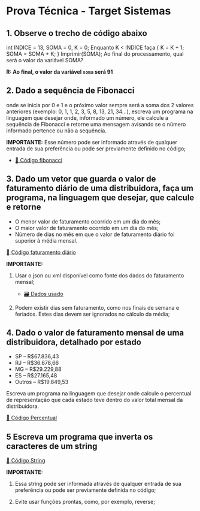 
# Prova Técnica - Target Sistemas

## 1. Observe o trecho de código abaixo

int INDICE = 13, SOMA = 0, K = 0;
Enquanto K < INDICE faça { K = K + 1; SOMA = SOMA + K; }
Imprimir(SOMA);
Ao final do processamento, qual será o valor da variável SOMA?

**R: Ao final, o valor da variável `soma` será 91** 

## 2. Dado a sequência de Fibonacci

onde se inicia por 0 e 1 e o próximo valor sempre será a soma dos 2 valores anteriores (exemplo: 0, 1, 1, 2, 3, 5, 8, 13, 21, 34...), escreva um programa na linguagem que desejar onde, informado um número, ele calcule a sequência de Fibonacci e retorne uma mensagem avisando se o número informado pertence ou não a sequência.

**IMPORTANTE:** Esse número pode ser informado através de qualquer entrada de sua preferência ou pode ser previamente definido no código;

* [💾 Código fibonacci](./is_fibonacci.py)

## 3. Dado um vetor que guarda o valor de faturamento diário de uma distribuidora, faça um programa, na linguagem que desejar, que calcule e retorne

* O menor valor de faturamento ocorrido em um dia do mês;
* O maior valor de faturamento ocorrido em um dia do mês;
* Número de dias no mês em que o valor de faturamento diário foi superior à média mensal.

[💾 Código faturamento diário](./faturamento.py)

**IMPORTANTE:**

1. Usar o json ou xml disponível como fonte dos dados do faturamento mensal;

    * [🗃️ Dados usado](./data/dados.json)

2. Podem existir dias sem faturamento, como nos finais de semana e feriados. Estes dias devem ser ignorados no cálculo da média;

## 4. Dado o valor de faturamento mensal de uma distribuidora, detalhado por estado

* SP – R$67.836,43
* RJ – R$36.678,66
* MG – R$29.229,88
* ES – R$27.165,48
* Outros – R$19.849,53

Escreva um programa na linguagem que desejar onde calcule o percentual de representação que cada estado teve dentro do valor total mensal da distribuidora.

[💾 Código Percentual](./percentual.py)

## 5 Escreva um programa que inverta os caracteres de um string

[💾 Código String](./inverter_caractere.py)

**IMPORTANTE:**

1. Essa string pode ser informada através de qualquer entrada de sua preferência ou pode ser previamente definida no código;

2. Evite usar funções prontas, como, por exemplo, reverse;
